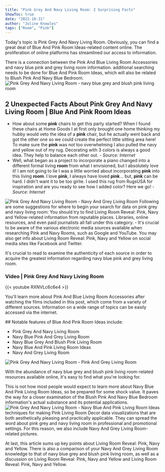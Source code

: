 ```yaml
---
title: "Pink Grey And Navy Living Room: 2 Surprising Facts"
ShowToc: true 
date: "2022-10-31"
author: "Joline Knowles" 
tags: ["Room", "Pink"]
---
```


	
Today's topic is Pink Grey And Navy Living Room. Obviously, you can find a great deal of Blue And Pink Room Ideas-related content online. The proliferation of online platforms has streamlined our access to information.

There is a connection between the Pink And Blue Living Room Accessories and navy blue pink and grey living room information. additional searching needs to be done for Blue And Pink Room Ideas, which will also be related to Blush Pink And Navy Blue Bedroom.
<img loading="lazy" src="https://i.pinimg.com/736x/7c/fa/dd/7cfadd8d07347271199046b942fb4877.jpg" onerror="this.onerror=null;this.src='https://blogger.googleusercontent.com/img/a/AVvXsEhe7F7TRXHtjiKvHb5vS7DmnxvpHiDyoYyYvm1nHB3Qp2_w3BnM6A2eq4v7FYxCC9bfZt3a9vIMtAYEKUiaDQbHMg-ViyGmRIj39MLp0bGFfgfYw1Dc9q_H-T0wiTm3l0Uq42dETrN9eC8aGJ9_IORZsxST1AcLR7np1koOfcc7tnHa4S8Mwz_xD9d0=s16000';" alt="Pink Grey And Navy Living Room - navy blue grey and blush pink living room" >

## 2 Unexpected Facts About Pink Grey And Navy Living Room | Blue And Pink Room Ideas
-   How about some **pink** chairs to get this party started? When I found these chairs at Home Goods I at first only brought one home thinking my hubby would veto the idea of a **pink** chair, but he actually went back and got the other one so we could create the perfect little sitting area here! To make sure the **pink** was not too overwhelming I also pulled the navy and yellow out of my rug. Decorating with 3 colors is always a good idea. They help to balance each other out. - <cite>Source: Internet</cite>
-   Well, what began as a project to incorporate a piano changed into a different formal living **room** from what I envisioned, but I absolutely love it! I am not going to lie I was a little worried about incorporating **pink** into this living **room**. I love **pink**, I always have loved **pink**... but, **pink** can be hard. I didn't want it to be too girlie. I used this rug from RugsUSA for inspiration and are you ready to see how I added color? Here we go! - <cite>Source: Internet</cite>


<img loading="lazy" src="https://cdn.decorpad.com/photos/2013/10/29/3763a6316fed.jpg" onerror="this.onerror=null;this.src='https://blogger.googleusercontent.com/img/a/AVvXsEhe7F7TRXHtjiKvHb5vS7DmnxvpHiDyoYyYvm1nHB3Qp2_w3BnM6A2eq4v7FYxCC9bfZt3a9vIMtAYEKUiaDQbHMg-ViyGmRIj39MLp0bGFfgfYw1Dc9q_H-T0wiTm3l0Uq42dETrN9eC8aGJ9_IORZsxST1AcLR7np1koOfcc7tnHa4S8Mwz_xD9d0=s16000';" alt="Pink Grey And Navy Living Room - Navy And Grey Living Room" >
Following are some suggestions for where to begin your search for data on pink grey and navy living room:
You should try to find Living Room Reveal: Pink, Navy and Yellow-related information from reputable places. Libraries, online resources, and even paid journalists all fall under this category.
- It's crucial to be aware of the various electronic media sources available when researching Pink and Navy Rooms, such as Google and YouTube. You may also get info about Living Room Reveal: Pink, Navy and Yellow on social media sites like Facebook and Twitter.

It's crucial to read to examine the authenticity of each source in order to acquire the greatest information regarding navy blue pink and grey living room.

### Video | Pink Grey And Navy Living Room
{{< youtube RXNVLc6c6e4 >}} 

You'll learn more about Pink And Blue Living Room Accessories after watching the films included in this post, which come from a variety of different sources. Information on a wide range of topics can be easily accessed via the internet.
<script async="async" data-cfasync="false" src="//normallydemandedalter.com/fe63df3c5408708b15d8dc3d9b206b31/invoke.js"></script>
<div id="container-fe63df3c5408708b15d8dc3d9b206b31"></div>
## Notable features of Blue And Pink Room Ideas include:

- Pink Grey And Navy Living Room
- Navy Blue Pink And Grey Living Room
- Navy Blue Grey And Blush Pink Living Room
- Navy Blue And Pink Living Room Ideas
- Navy And Grey Living Room

 <img loading="lazy" src="http://www.digsdigs.com/photos/metallic-grey-and-bold-pink-home-decor-ideas-7.jpg" onerror="this.onerror=null;this.src='https://blogger.googleusercontent.com/img/a/AVvXsEhe7F7TRXHtjiKvHb5vS7DmnxvpHiDyoYyYvm1nHB3Qp2_w3BnM6A2eq4v7FYxCC9bfZt3a9vIMtAYEKUiaDQbHMg-ViyGmRIj39MLp0bGFfgfYw1Dc9q_H-T0wiTm3l0Uq42dETrN9eC8aGJ9_IORZsxST1AcLR7np1koOfcc7tnHa4S8Mwz_xD9d0=s16000';" alt="Pink Grey And Navy Living Room - Pink And Grey Living Room" >

With the abundance of navy blue grey and blush pink living room-related resources available online, it's easy to find what you're looking for.

This is not how most people would expect to learn more about Navy Blue And Pink Living Room Ideas, so be prepared for some shock value. It paves the way for a closer examination of the Blush Pink And Navy Blue Bedroom information's actual substance and its potential applications.
<img loading="lazy" src="https://myamazingthings.com/wp-content/uploads/2017/01/astonishing-large-wall-decor-for-living-room-d.jpg" onerror="this.onerror=null;this.src='https://blogger.googleusercontent.com/img/a/AVvXsEhe7F7TRXHtjiKvHb5vS7DmnxvpHiDyoYyYvm1nHB3Qp2_w3BnM6A2eq4v7FYxCC9bfZt3a9vIMtAYEKUiaDQbHMg-ViyGmRIj39MLp0bGFfgfYw1Dc9q_H-T0wiTm3l0Uq42dETrN9eC8aGJ9_IORZsxST1AcLR7np1koOfcc7tnHa4S8Mwz_xD9d0=s16000';" alt="Pink Grey And Navy Living Room - Navy Blue And Pink Living Room Ideas" >
techniques for making Pink Living Room Decor data visualizations that are both aesthetically pleasing and practically applicable. They can spread the word about pink grey and navy living room in professional and promotional settings. For this reason, we also include Navy And Grey Living Room-related pictures.

At last, this article sums up key points about Living Room Reveal: Pink, Navy and Yellow. There is also a comparison of your Navy And Grey Living Room knowledge to that of navy blue grey and blush pink living room, as well as a discussion on Living Room Reveal: Pink, Navy and Yellow and Living Room Reveal: Pink, Navy and Yellow.
	
	

